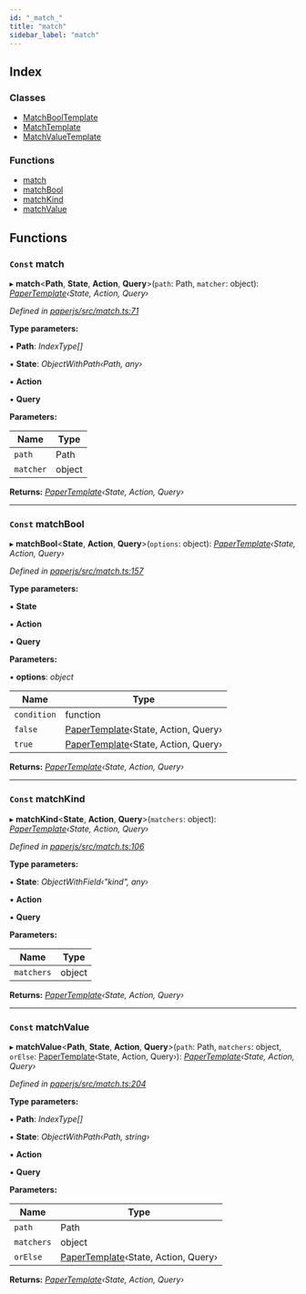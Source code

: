 ```yaml
---
id: "_match_"
title: "match"
sidebar_label: "match"
---
```


## Index

### Classes

* [MatchBoolTemplate](../classes/_match_.matchbooltemplate.md)
* [MatchTemplate](../classes/_match_.matchtemplate.md)
* [MatchValueTemplate](../classes/_match_.matchvaluetemplate.md)

### Functions

* [match](_match_.md#const-match)
* [matchBool](_match_.md#const-matchbool)
* [matchKind](_match_.md#const-matchkind)
* [matchValue](_match_.md#const-matchvalue)

## Functions

### `Const` match

▸ **match**<**Path**, **State**, **Action**, **Query**>(`path`: Path, `matcher`: object): *[PaperTemplate](../interfaces/_template_.papertemplate.md)‹State, Action, Query›*

*Defined in [paperjs/src/match.ts:71](https://github.com/fponticelli/tempo/blob/master/paperjs/src/match.ts#L71)*

**Type parameters:**

▪ **Path**: *IndexType[]*

▪ **State**: *ObjectWithPath‹Path, any›*

▪ **Action**

▪ **Query**

**Parameters:**

Name | Type |
------ | ------ |
`path` | Path |
`matcher` | object |

**Returns:** *[PaperTemplate](../interfaces/_template_.papertemplate.md)‹State, Action, Query›*

___

### `Const` matchBool

▸ **matchBool**<**State**, **Action**, **Query**>(`options`: object): *[PaperTemplate](../interfaces/_template_.papertemplate.md)‹State, Action, Query›*

*Defined in [paperjs/src/match.ts:157](https://github.com/fponticelli/tempo/blob/master/paperjs/src/match.ts#L157)*

**Type parameters:**

▪ **State**

▪ **Action**

▪ **Query**

**Parameters:**

▪ **options**: *object*

Name | Type |
------ | ------ |
`condition` | function |
`false` | [PaperTemplate](../interfaces/_template_.papertemplate.md)‹State, Action, Query› |
`true` | [PaperTemplate](../interfaces/_template_.papertemplate.md)‹State, Action, Query› |

**Returns:** *[PaperTemplate](../interfaces/_template_.papertemplate.md)‹State, Action, Query›*

___

### `Const` matchKind

▸ **matchKind**<**State**, **Action**, **Query**>(`matchers`: object): *[PaperTemplate](../interfaces/_template_.papertemplate.md)‹State, Action, Query›*

*Defined in [paperjs/src/match.ts:106](https://github.com/fponticelli/tempo/blob/master/paperjs/src/match.ts#L106)*

**Type parameters:**

▪ **State**: *ObjectWithField‹"kind", any›*

▪ **Action**

▪ **Query**

**Parameters:**

Name | Type |
------ | ------ |
`matchers` | object |

**Returns:** *[PaperTemplate](../interfaces/_template_.papertemplate.md)‹State, Action, Query›*

___

### `Const` matchValue

▸ **matchValue**<**Path**, **State**, **Action**, **Query**>(`path`: Path, `matchers`: object, `orElse`: [PaperTemplate](../interfaces/_template_.papertemplate.md)‹State, Action, Query›): *[PaperTemplate](../interfaces/_template_.papertemplate.md)‹State, Action, Query›*

*Defined in [paperjs/src/match.ts:204](https://github.com/fponticelli/tempo/blob/master/paperjs/src/match.ts#L204)*

**Type parameters:**

▪ **Path**: *IndexType[]*

▪ **State**: *ObjectWithPath‹Path, string›*

▪ **Action**

▪ **Query**

**Parameters:**

Name | Type |
------ | ------ |
`path` | Path |
`matchers` | object |
`orElse` | [PaperTemplate](../interfaces/_template_.papertemplate.md)‹State, Action, Query› |

**Returns:** *[PaperTemplate](../interfaces/_template_.papertemplate.md)‹State, Action, Query›*
